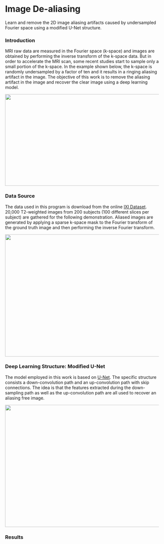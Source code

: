 # Image De-aliasing
Learn and remove the 2D image aliasing artifacts caused by undersampled Fourier space using a modified U-Net structure.

### Introduction
MRI raw data are measured in the Fourier space (k-space) and images are obtained by performing the inverse transform of the k-space data. But in order to accelerate the MRI scan, some recent studies start to sample only a small portion of the k-space. In the example shown below, the k-space is randomly undersampled by a factor of ten and it results in a ringing aliasing artifact in the image. The objective of this work is to remove the aliasing artifact in the image and recover the clear image using a deep learning model.

<img src="https://github.com/mxf293/Image_De-aliasing/blob/master/Aliased%20Image%20-%20Ground%20Truth.png" width="600" height="300">

### Data Source
The data used in this program is download from the online [IXI Dataset](http://brain-development.org/ixi-dataset/). 20,000 T2-weighted images from 200 subjects (100 different slices per subject) are gathered for the following demonstration. Aliased images are generated by applying a sparse k-space mask to the Fourier transform of the ground truth image and then performing the inverse Fourier transform.

<img src="https://github.com/mxf293/Image_De-aliasing/blob/master/Aliased%20Data%20Synthesis.png" width="600" height="400">

### Deep Learning Structure: Modified U-Net
The model employed in this work is based on [U-Net](https://arxiv.org/abs/1505.04597). The specific structure consists a down-convolution path and an up-convolution path with skip connections. The idea is that the features extracted during the down-sampling path as well as the up-convolution path are all used to recover an aliasing free image.

<img src="https://github.com/mxf293/Image_De-aliasing/blob/master/Model%20Structure.jpg" width="600" height="400">

### Results
